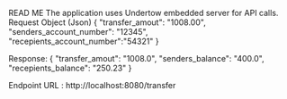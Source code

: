 READ ME
The application uses Undertow embedded server for API calls.
Request Object (Json)
{
  	"transfer_amout": "1008.00",
  	"senders_account_number": "12345",
  	"recepients_account_number":"54321"
	}
  
  Response:
  {
    "transfer_amout": "1008.0",
    "senders_balance": "400.0",
    "recepients_balance": "250.23"
}

Endpoint URL : http://localhost:8080/transfer
